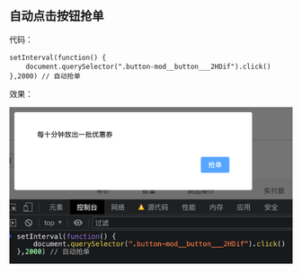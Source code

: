 ## 自动点击按钮抢单

代码：
```
setInterval(function() {
    document.querySelector(".button-mod__button___2HDif").click()
},2000) // 自动抢单
```

效果：

![自动点击](../image/click.png)
